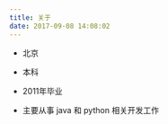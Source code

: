 ```yaml
---
title: 关于
date: 2017-09-08 14:08:02
---
```


- 北京

- 本科

- 2011年毕业

- 主要从事 java 和 python 相关开发工作

  ​